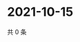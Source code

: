 # 2021-10-15

共 0 条

<!-- BEGIN WEIBO -->
<!-- 最后更新时间 Fri Oct 15 2021 16:16:56 GMT+0800 (China Standard Time) -->

<!-- END WEIBO -->
